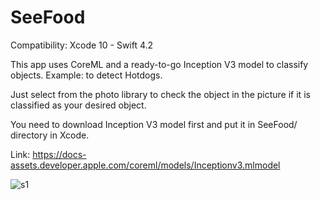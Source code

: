 # SeeFood

Compatibility:
Xcode 10 - Swift 4.2

This app uses CoreML and a ready-to-go Inception V3 model to classify objects. Example: to detect Hotdogs.

Just select from the photo library to check the object in the picture if it is classified as your desired object.

You need to download Inception V3 model first and put it in SeeFood/ directory in Xcode.

Link: https://docs-assets.developer.apple.com/coreml/models/Inceptionv3.mlmodel

<img src="/Screenshots/Simulator Screen Shot - iPhone Xʀ - 2019-12-06 at 17.52.55.png" alt="s1"/>

